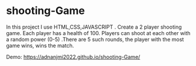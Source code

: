 # shooting-Game
In this project I use HTML,CSS,JAVASCRIPT . Create a 2 player shooting game. Each player has a health of 100. Players can shoot at each other with a random power (0-5) .There are 5 such rounds, the player with the most game wins, wins the match.

Demo: https://adnanjmi2022.github.io/shooting-Game/
